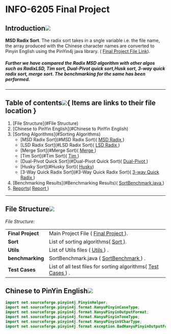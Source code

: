# INFO-6205 Final Project

## Introduction[![](./docs/img/pin.svg)](#introduction)

**MSD Radix Sort**. The radix sort takes in a sngle variable i.e. the file name, the array produced with the Chinese character names are converted to Pinyin English using the PinYin4j java library. ( <a href="https://github.com/Negi97Mohit/INFO-6205-Final_Project/tree/main/src/main/java/edu/neu/coe/info6205/FinalProject">Final Project File Link<a>). 
<h5>Further we have compared the Radix MSD algorithm with other algos such as RadixLSD, Tim sort, Dual-Pivot quick sort,Husk sort, 3-way quick radix sort, merge sort. The benchmarking for the same has been performed. </h5>

---
## Table of contents[![](./docs/img/pin.svg)](#table-of-contents){ Items are links to their file location }
1. [File Structure](#File Structure)
2. [Chinese to PinYin English](#Chinese to PinYin English)
3. [Sorting Algorithms](#Sorting Algorithms)
    - [MSD Radix Sort](#MSD Radix Sort)( <a href="https://github.com/Negi97Mohit/INFO-6205-Final_Project/blob/main/src/main/java/edu/neu/coe/info6205/FinalProject/Sort/RadixSortMSD.java">MSD Radix </a>)
    - [LSD Radix Sort](#LSD Radix Sort)( <a href="https://github.com/Negi97Mohit/INFO-6205-Final_Project/blob/main/src/main/java/edu/neu/coe/info6205/FinalProject/Sort/RadixSortLSD.java">LSD Radix </a>)
    - [Merge Sort](#Merge Sort)( <a href="https://github.com/Negi97Mohit/INFO-6205-Final_Project/blob/main/src/main/java/edu/neu/coe/info6205/FinalProject/Sort/Merge.java">Merge </a>)
    - [Tim Sort](#Tim Sort)( <a href="https://github.com/Negi97Mohit/INFO-6205-Final_Project/blob/main/src/main/java/edu/neu/coe/info6205/FinalProject/Sort/TimSort.java">Tim </a>)
    - [Dual-Pivot Quick Sort](#Dual-Pivot Quick Sort)( <a href="https://github.com/Negi97Mohit/INFO-6205-Final_Project/blob/main/src/main/java/edu/neu/coe/info6205/FinalProject/Sort/DualPivot.java">Dual-Pivot </a>)
    - [Husky Sort](#Husky Sort)( <a href="https://github.com/Negi97Mohit/INFO-6205-Final_Project/blob/main/src/main/java/edu/neu/coe/info6205/FinalProject/Sort/Husky.java">Husky</a>)
    - [3-Way Quick Radix Sort](#3-Way Quick Radix Sort)( <a href="https://github.com/Negi97Mohit/INFO-6205-Final_Project/blob/main/src/main/java/edu/neu/coe/info6205/FinalProject/Sort/ThreeWayRadix.java">3-way Quick Radix </a>)
4. [Benchmarking Results](#Benchmarking Results)( <a href="https://github.com/Negi97Mohit/INFO-6205-Final_Project/blob/main/src/main/java/edu/neu/coe/info6205/util/SortBenchmark.java">SortBenchmark.java </a>)
5. [Reports](#Reports)( <a href="https://github.com/Negi97Mohit/INFO-6205-Final_Project/tree/main/Report%20and%20Paper">Report </a>)
   
---
## File Structure[![](./docs/img/pin.svg)](#software-build)

_File Structure:_
<table>
  <tr>
    <td nowrap><strong>Final Project</strong></td>
    <td>Main Project File ( <a href="https://github.com/Negi97Mohit/INFO-6205-Final_Project/tree/main/src/main/java/edu/neu/coe/info6205/FinalProject">Final Project </a>).</td>
  </tr>
  <tr>
    <td nowrap><strong>Sort</strong></td>
    <td>List of sorting algorithms( <a href="https://github.com/Negi97Mohit/INFO-6205-Final_Project/tree/main/src/main/java/edu/neu/coe/info6205/FinalProject/Sort">Sort </a>).</td>
  </tr>
  <tr>
    <td nowrap><strong>Utils</strong></td>
    <td>List of Utils files ( <a href="https://github.com/Negi97Mohit/INFO-6205-Final_Project/tree/main/src/main/java/edu/neu/coe/info6205/FinalProject/Utils">Utils </a>) .</td>
  </tr>
  <tr>
    <td nowrap><strong>benchmarking</strong></td>
    <td>SortBenchmark.java ( <a href="https://github.com/Negi97Mohit/INFO-6205-Final_Project/blob/main/src/main/java/edu/neu/coe/info6205/util/SortBenchmark.java">SortBenchmark </a>) .</td>
  </tr>
  <tr>
    <td nowrap><strong>Test Cases</strong></td>
    <td>List of all test files for sorting algorithms( <a href="https://github.com/Negi97Mohit/INFO-6205-Final_Project/tree/main/src/test/java/edu/neu/coe/info6205/FinalProject">Test Cases </a>) .</td>
  </tr>
</table>

## Chinese to PinYin English[![](./docs/img/pin.svg)](#software-build)

```java
import net.sourceforge.pinyin4j.PinyinHelper;
import net.sourceforge.pinyin4j.format.HanyuPinyinCaseType;
import net.sourceforge.pinyin4j.format.HanyuPinyinOutputFormat;
import net.sourceforge.pinyin4j.format.HanyuPinyinToneType;
import net.sourceforge.pinyin4j.format.HanyuPinyinVCharType;
import net.sourceforge.pinyin4j.format.exception.BadHanyuPinyinOutputFormatCombination;

```